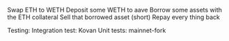 Swap ETH to WETH
Deposit some WETH to aave
Borrow some assets with the ETH collateral
Sell that borrowed asset (short)
Repay every thing back


Testing:
Integration test: Kovan
Unit tests: mainnet-fork